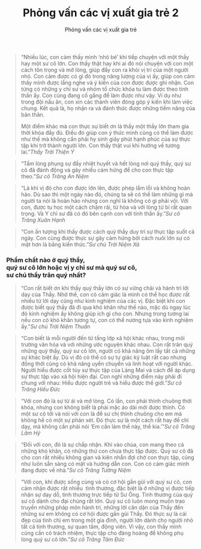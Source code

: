 ﻿---
title: Phỏng vấn các vị xuất gia trẻ 2
preceeding_full_page_image_A4: "article2023/young-ones/A4 - Elder One Question.png"
preceeding_full_page_image_Letter: "article2023/young-ones/Letter - Elder One Question.png"
author: Phỏng vấn các vị xuất gia trẻ
---

<!-- ELDER ONE -->

> “Nhiều lúc, con cảm thấy mình ‘nhỏ bé’ khi tiếp chuyện với một thầy hay một sư cô lớn. Con thấy thật hay khi ai đó nói chuyện với con một cách tôn trọng và mở lòng, giúp đẩy con ra khỏi vị trí của một người nhỏ. Con cảm được có gì đó trong năng lượng của vị ấy, giúp con cảm thấy mình được lắng nghe và ý kiến của con được được ghi nhận. Con từng có những y chỉ sư và nhóm tổ chức khóa tu làm được theo tinh thần ấy. Con cũng đang cố gắng để làm được như vậy. Ví dụ như trong đội nấu ăn, con xin các thành viên đóng góp ý kiến khi làm việc chung. Kết quả là, họ nhận ra và đánh thức được những tiềm năng của bản thân.
> 
> Một điểm khác mà con thực sự biết ơn là thấy một thầy lớn tham gia thời khóa đầy đủ. Điều đó giúp con ý thức mình cũng có thể làm được như thế mà không cần phải hy sinh giây phút hạnh phúc của sự thực tập khi trở thành người lớn. Con thấy thật vui khi hướng về tương lai.”<cite>Thầy Trời Thiện Ý</cite>

> “Tấm lòng phụng sự đầy nhiệt huyết và hết lòng nơi quý thầy, quý sư cô đã đánh động và gây nhiều cảm hứng để cho con thực tập theo.”<cite>Sư cô Trăng An Niệm</cite>

> “Là khi vị đó cho con được lớn lên, được phép lầm lỗi và không hoàn hảo. Dù sao thì một ngày nào đó, chúng ta sẽ có thể làm những gì mà người ta nói là hoàn hảo nhưng con nghĩ là không có gì phải vội. Với con, được tu học một cách chậm rãi, từ hòa và với lòng từ bi rất quan trọng. Và Y chỉ sư đã có đó bên cạnh con với tinh thần ấy.”<cite>Sư cô Trăng Xuân Hạnh</cite>

> “Con ấn tượng khi thấy được cách quý thầy duy trì sự thực tập suốt cả ngày. Con cũng được thực sự gây cảm hứng bởi cách nuôi lớn sự có mặt hơn là bằng kiến thức.”<cite>Sư chú Trời Niệm Xả</cite>

<!--  -->
<h3>Phẩm chất nào ở quý thầy, <br/>quý sư cô lớn hoặc vị y chỉ sư mà quý sư cô, <br/>sư chú thấy trân quý nhất?</h3>

> “Con rất biết ơn khi thấy quý thầy lớn có sự vững chãi và hành trì lời dạy của Thầy. Nhờ thế, con có cảm giác là mình có thể học được rất nhiều từ lời dạy cũng như kinh nghiệm của các vị. Đặc biệt khi con được biết quý thầy đã đi qua khó khăn như thế nào, mặc dù ngay lúc đó kinh nghiệm ấy không giúp ích gì cho con. Nhưng trong tương lai nếu con có khó khăn tương tự, con có thể nương tựa vào kinh nghiệm ấy.”<cite>Sư chú Trời Niệm Thuần</cite>

> “Con biết là mỗi người đến từ tầng lớp xã hội khác nhau, trong môi trường văn hóa và với những ước nguyện khác nhau. Con rất trân quý những quý thầy, quý sư cô lớn, người có khả năng ôm lấy tất cả những sự khác biệt ấy. Dù vị đó có thể có sự tự giác kỷ luật rất cao nhưng đồng thời cũng có khả năng uyển chuyển và linh hoạt với người khác. Người hiểu được cốt tủy sự thực tập của Làng Mai và cách để áp dụng sự thực tập vào xã hội hiện đại. Con nghĩ những điểm này phải đi chung với nhau: Hiểu được người trẻ và hiểu được thế giới.”<cite>Sư cô Trăng Hiếu Đức</cite>

> “Với con đó là sự từ ái và mở lòng. Có lần, con phải thỉnh chuông thời khóa, nhưng con không biết là phải mặc áo dài mới được thỉnh. Có một sư cô tới và nói với con là để sư chị thỉnh chuông cho em mà không hề có một sự phán xét. Đó thực sự là một cách rất hay để chỉ dạy, mà không cần phải nói ‘Em cần làm thế này, thế kia.’”<cite>Sư cô Trăng Lâm Hỷ</cite>

> “Đối với con, đó là sự chấp nhận. Khi vào chùa, con mang theo cả những khó khăn, có những thứ con chưa thực tập được. Quý sư cô đã cho con rất nhiều không gian và kiên nhẫn đợi chờ con thực tập, cũng như luôn sẵn sàng có mặt và hướng dẫn con. Con có cảm giác mình đang được về nhà.”<cite>Sư cô Trăng Tường Niệm</cite>

> “Với con, khi được sống cùng và có cơ hội gần gũi với quý sư cô, con cảm nhận được rất nhiều  tình thương, đặc biệt là ở những vị được tiếp nhận sự dạy dỗ, tình thương trực tiếp từ Sư Ông. Tình thương của quý sư cô dành cho đại chúng rất lớn. Quý sư cô luôn mong muốn trao truyền những pháp môn hành trì, những lời căn dặn của Thầy đến những sư em không có cơ hội được gần gũi Thầy. Đó thực sự là cái đẹp của tình chị em trong một gia đình, người lớn dành cho người nhỏ tất cả tình thương, sự quan tâm, động viên. Vì vậy, con thấy mình cũng cần có trách nhiệm, thực tập cho đàng hoàng để không phụ lòng quý sư cô lớn.”<cite>Sư cô Trăng Tâm Đức</cite>
